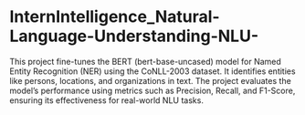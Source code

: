 # InternIntelligence_Natural-Language-Understanding-NLU-
This project fine-tunes the BERT (bert-base-uncased) model for Named Entity Recognition (NER) using the CoNLL-2003 dataset. It identifies entities like persons, locations, and organizations in text. The project evaluates the model’s performance using metrics such as Precision, Recall, and F1-Score, ensuring its effectiveness for real-world NLU tasks.
